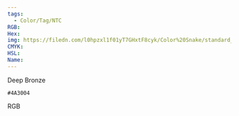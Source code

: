 ```yaml
---
tags:
  - Color/Tag/NTC
RGB:
Hex:
img: https://filedn.com/l0hpzxl1f01yT7GHxtF8cyk/Color%20Snake/standard_csv_to_svg//4A3004.svg
CMYK:
HSL:
Name:
---
```

Deep Bronze
```palette
#4A3004
```
RGB
